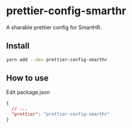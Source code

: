 # prettier-config-smarthr

A sharable prettier config for SmartHR.

## Install

```sh
yarn add --dev prettier-config-smarthr
```

## How to use

Edit package.json

```json
{
  // ...
  "prettier": "prettier-config-smarthr"
}
```
